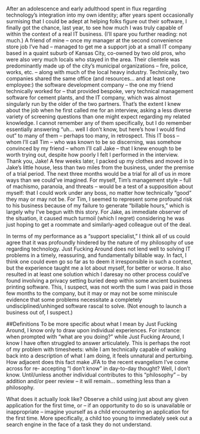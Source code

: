 After an adolescence and early adulthood spent in flux regarding technology’s integration into my own identity; after years spent occasionally surmising that I could be adept at helping folks figure out their software, I finally got the chance, last year, to see how much I was truly capable of within the context of a real IT business. (I’ll spare you further reading: not much.) A friend of mine – once my manager at the second convenience store job I’ve had – managed to get me a support job at a small IT company based in a quaint suburb of Kansas City, co-owned by two old pros, who were also very much locals who stayed in the area. Their clientele was predominantly made up of the city’s municipal organizations – fire, police, works, etc. – along with much of the local heavy industry. Technically, two companies shared the same office (and resources... and at least one employee:) the software development company – the one my friend technically worked for – that provided bespoke, very technical management software for cement plants, and the IT company, which was almost singularly run by the older of the two partners.
That’s the extent I knew about the job when he first called me for an interview, asking a less diverse variety of screening questions than one might expect regarding my related knowledge. I cannot remember any of them specifically, but I do remember essentially answering “uh... well I don’t know, but here’s how I would find out” to many of them – perhaps too many, in retrospect. This IT boss – whom I’ll call Tim – who was known to be so discerning, was somehow convinced by my friend – whom I’ll call Jake – that I knew enough to be worth trying out, despite how poorly I felt I performed in the interview. Thank you, Jake!
A few weeks later, I packed up my clothes and moved in to Jake’s little house, less than two miles from the business, under the premise of a trial period. The next three months would be a trial for all of us in more ways than we could’ve imagined. For myself, Tim’s management style – full of machismo, paranoia, and threats – would be a test of a supposition about myself: that I could work under any boss, no matter how technically “good” they may or may not be. For Tim, I seemed to represent some profound risk to his business because of my failure to generate “billable hours,” which is largely why I’ve begun with this story. For Jake, as immediate observer of the situation, it caused much turmoil (which I regret) considering he was just hoping to get a roommate and similarly-aged colleague out of the deal.

In terms of my performance as a “support specialist,” I think all of us could agree that it was profoundly hindered by the nature of my philosophy of use regarding technology. Just Fucking Around does not lend well to solving IT problems in a timely, reassuring, and fundamentally billable way. In fact, I think one could even go so far as to deem it irresponsible in such a context, but the experience taught me a lot about myself, for better or worse. It also resulted in at least one solution which I daresay no other process could’ve found involving a privacy setting buried deep within some ancient business printing software. This, I suspect, was not worth the sum I was paid in those few months to the company, but it may or may not be some miniscule evidence that some problems necessitate a completely undisciplined/unhinged software rascal to solve. (Not enough to launch a business out of, I suspect.)

##Definitions
To be more specific about what I mean by Just Fucking Around, I know only to draw upon individual experiences. For instance: when prompted with “what are you doing?” while Just Fucking Around, I know I have often struggled to answer articulately. This is perhaps the root of my problem with timesheets: while I am technically capable of walking back into a description of what I am doing, it feels unnatural and perturbing. How adjacent does this fact make JFA to the recent evangelism I’ve come across for re- accepting “I don’t know” in day-to-day thought? Well, I don’t know. Until/unless another individual contributes to this “philosophy” – by addition and/or peer review – it will remain... something less than a philosophy.

What does it actually look like? Observe a child using just about any given application for the first time, or – if an opportunity to do so is unavailable or inappropriate – imagine yourself as a child encountering an application for the first time. More specifically, a child too young to immediately seek out a search engine in the face of a task they do not understand.